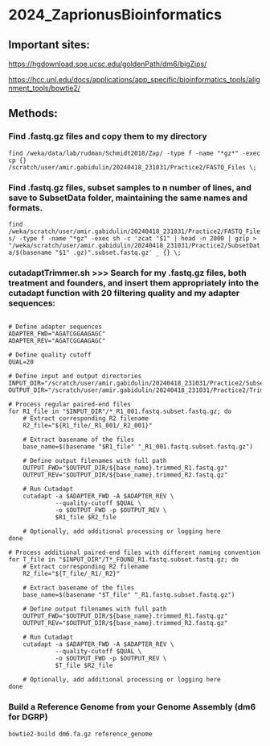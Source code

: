 # 2024_ZaprionusBioinformatics
## Important sites:
https://hgdownload.soe.ucsc.edu/goldenPath/dm6/bigZips/

https://hcc.unl.edu/docs/applications/app_specific/bioinformatics_tools/alignment_tools/bowtie2/

## Methods:
### Find .fastq.gz files and copy them to my directory

``` find /weka/data/lab/rudman/Schmidt2018/Zap/ -type f -name "*gz*" -exec cp {} /scratch/user/amir.gabidulin/20240418_231031/Practice2/FASTQ_Files \; ``` 

### Find .fastq.gz files, subset samples to n number of lines, and save to SubsetData folder, maintaining the same names and formats. 

``` find /weka/scratch/user/amir.gabidulin/20240418_231031/Practice2/FASTQ_Files/ -type f -name "*gz" -exec sh -c 'zcat "$1" | head -n 2000 | gzip >  "/weka/scratch/user/amir.gabidulin/20240418_231031/Practice2/SubsetData/$(basename "$1" .gz)".subset.fastq.gz' _ {} \; ```

### cutadaptTrimmer.sh >>> Search for my .fastq.gz files, both treatment and founders, and insert them appropriately into the cutadapt function with 20 filtering quality and my adapter sequences:

``` #!/bin/bash

# Define adapter sequences
ADAPTER_FWD="AGATCGGAAGAGC"
ADAPTER_REV="AGATCGGAAGAGC"

# Define quality cutoff
QUAL=20

# Define input and output directories
INPUT_DIR="/scratch/user/amir.gabidulin/20240418_231031/Practice2/SubsetData"
OUTPUT_DIR="/scratch/user/amir.gabidulin/20240418_231031/Practice2/TrimmedData"

# Process regular paired-end files
for R1_file in "$INPUT_DIR"/*_R1_001.fastq.subset.fastq.gz; do
    # Extract corresponding R2 filename
    R2_file="${R1_file/_R1_001/_R2_001}"

    # Extract basename of the files
    base_name=$(basename "$R1_file" "_R1_001.fastq.subset.fastq.gz")

    # Define output filenames with full path
    OUTPUT_FWD="$OUTPUT_DIR/${base_name}.trimmed_R1.fastq.gz"
    OUTPUT_REV="$OUTPUT_DIR/${base_name}.trimmed_R2.fastq.gz"

    # Run Cutadapt
    cutadapt -a $ADAPTER_FWD -A $ADAPTER_REV \
             --quality-cutoff $QUAL \
             -o $OUTPUT_FWD -p $OUTPUT_REV \
             $R1_file $R2_file

    # Optionally, add additional processing or logging here
done

# Process additional paired-end files with different naming convention
for T_file in "$INPUT_DIR"/T*_FOUND_R1.fastq.subset.fastq.gz; do
    # Extract corresponding R2 filename
    R2_file="${T_file/_R1/_R2}"

    # Extract basename of the files
    base_name=$(basename "$T_file" "_R1.fastq.subset.fastq.gz")

    # Define output filenames with full path
    OUTPUT_FWD="$OUTPUT_DIR/${base_name}.trimmed_R1.fastq.gz"
    OUTPUT_REV="$OUTPUT_DIR/${base_name}.trimmed_R2.fastq.gz"

    # Run Cutadapt
    cutadapt -a $ADAPTER_FWD -A $ADAPTER_REV \
             --quality-cutoff $QUAL \
             -o $OUTPUT_FWD -p $OUTPUT_REV \
             $T_file $R2_file

    # Optionally, add additional processing or logging here
done
 ```

### Build a Reference Genome from your Genome Assembly (dm6 for DGRP)

``` bowtie2-build dm6.fa.gz reference_genome ```

